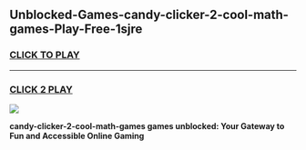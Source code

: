 
## Unblocked-Games-candy-clicker-2-cool-math-games-Play-Free-1sjre
<h3>
<a href="https://premium76.site?title=candy-clicker-2-cool-math-games&ref=09A">CLICK TO PLAY</a></h3>
<hr>

<h3>
<a href="https://premium76.site?title=candy-clicker-2-cool-math-games&ref=09A">CLICK 2 PLAY</a>
  
</h3>

<a href="https://premium76.site?title=candy-clicker-2-cool-math-games&ref=09A"><img src="https://clearcache.store/games.png"></a>


**candy-clicker-2-cool-math-games games unblocked: Your Gateway to Fun and Accessible Online Gaming**
